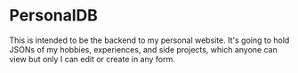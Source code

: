 # PersonalDB
This is intended to be the backend to my personal website. It's going to hold JSONs of my hobbies, experiences, and side projects, which anyone can view but only I can edit or create in any form.